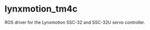 lynxmotion_tm4c
================

ROS driver for the Lynxmotion SSC-32 and SSC-32U servo controller.
